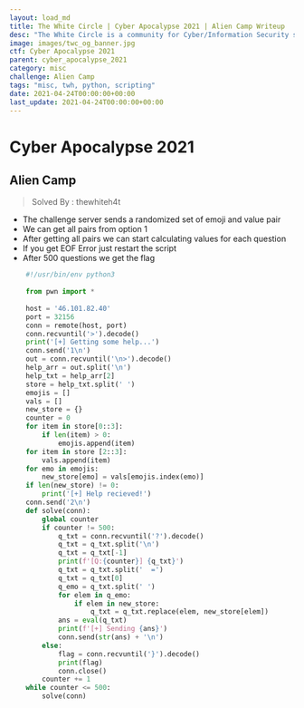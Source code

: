 ```yaml
---
layout: load_md
title: The White Circle | Cyber Apocalypse 2021 | Alien Camp Writeup
desc: "The White Circle is a community for Cyber/Information Security students, enthusiasts and professionals. You can discuss anything related to Security, share your knowledge with others, get help when you need it and proceed further in your journey with amazing people from all over the world."
image: images/twc_og_banner.jpg
ctf: Cyber Apocalypse 2021
parent: cyber_apocalypse_2021
category: misc
challenge: Alien Camp
tags: "misc, twh, python, scripting"
date: 2021-04-24T00:00:00+00:00
last_update: 2021-04-24T00:00:00+00:00
---
```


<h1 class="heading card-title white-text">Cyber Apocalypse 2021</h1>

## Alien Camp

> Solved By : thewhiteh4t

* The challenge server sends a randomized set of emoji and value pair
* We can get all pairs from option 1
* After getting all pairs we can start calculating values for each question
* If you get EOF Error just restart the script
* After 500 questions we get the flag

```python
    #!/usr/bin/env python3
    
    from pwn import *
    
    host = '46.101.82.40'
    port = 32156
    conn = remote(host, port)
    conn.recvuntil('>').decode()
    print('[+] Getting some help...')
    conn.send('1\n')
    out = conn.recvuntil('\n>').decode()
    help_arr = out.split('\n')
    help_txt = help_arr[2]
    store = help_txt.split(' ')
    emojis = []
    vals = []
    new_store = {}
    counter = 0
    for item in store[0::3]:
        if len(item) > 0:
            emojis.append(item)
    for item in store [2::3]:
        vals.append(item)
    for emo in emojis:
        new_store[emo] = vals[emojis.index(emo)]
    if len(new_store) != 0:
        print('[+] Help recieved!')
    conn.send('2\n')
    def solve(conn):
        global counter
        if counter != 500:
            q_txt = conn.recvuntil('?').decode()
            q_txt = q_txt.split('\n')
            q_txt = q_txt[-1]
            print(f'[Q:{counter}] {q_txt}')
            q_txt = q_txt.split('  =')
            q_txt = q_txt[0]
            q_emo = q_txt.split(' ')
            for elem in q_emo:
                if elem in new_store:
                    q_txt = q_txt.replace(elem, new_store[elem])
            ans = eval(q_txt)
            print(f'[+] Sending {ans}')
            conn.send(str(ans) + '\n')
        else:
            flag = conn.recvuntil('}').decode()
            print(flag)
            conn.close()
        counter += 1
    while counter <= 500:
        solve(conn)
```

